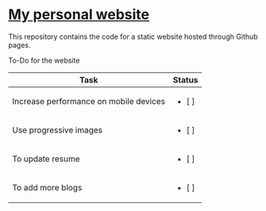 # [My personal website](http://pratyakshajha.github.io)

This repository contains the code for a static website hosted through Github pages. 

To-Do for the website

| Task                                           | Status |
|------------------------------------------------|--------|
| Increase performance on mobile devices |<ul><li>[ ] </li></ul>|
| Use progressive images |<ul><li>[ ] </li></ul>|
| To update resume |<ul><li>[ ] </li></ul>|
| To add more blogs |<ul><li>[ ] </li></ul>|
